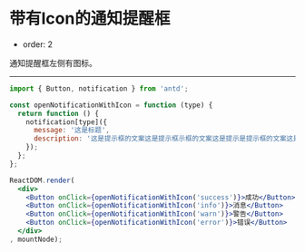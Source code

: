 # 带有Icon的通知提醒框

- order: 2

通知提醒框左侧有图标。

---

````jsx
import { Button, notification } from 'antd';

const openNotificationWithIcon = function (type) {
  return function () {
    notification[type]({
      message: '这是标题',
      description: '这是提示框的文案这是提示框示框的文案这是提示是提示框的文案这是提示框的文案'
    });
  };
};

ReactDOM.render(
  <div>
    <Button onClick={openNotificationWithIcon('success')}>成功</Button>
    <Button onClick={openNotificationWithIcon('info')}>消息</Button>
    <Button onClick={openNotificationWithIcon('warn')}>警告</Button>
    <Button onClick={openNotificationWithIcon('error')}>错误</Button>
  </div>
, mountNode);
````

<style>
.code-box-demo .ant-btn {
  margin-right: 1em;
}
</style>
